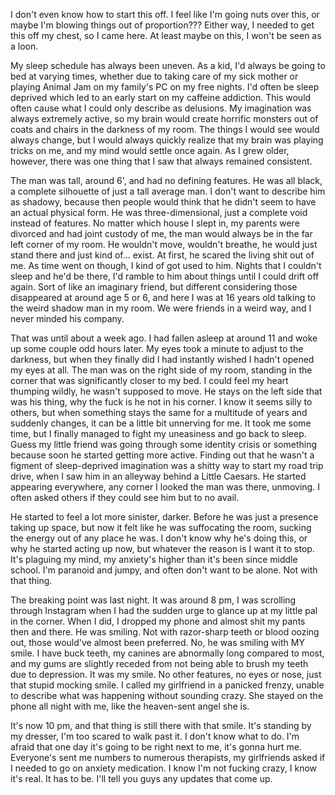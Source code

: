 I don't even know how to start this off. I feel like I'm going nuts over this, or maybe I'm blowing things out of proportion??? Either way, I needed to get this off my chest, so I came here. At least maybe on this, I won't be seen as a loon. 

My sleep schedule has always been uneven. As a kid, I'd always be going to bed at varying times, whether due to taking care of my sick mother or playing Animal Jam on my family's PC on my free nights. I'd often be sleep deprived which led to an early start on my caffeine addiction. This would often cause what I could only describe as delusions. My imagination was always extremely active, so my brain would create horrific monsters out of coats and chairs in the darkness of my room. The things I would see would always change, but  I would always quickly realize that my brain was playing tricks on me, and my mind would settle once again. As I grew older, however, there was one thing that I saw that always remained consistent. 

The man was tall, around 6', and had no defining features. He was all black, a complete silhouette of just a tall average man. I don't want to describe him as shadowy, because then people would think that he didn't seem to have an actual physical form. He was three-dimensional, just a complete void instead of features. No matter which house I slept in, my parents were divorced and had joint custody of me, the man would always be in the far left corner of my room. He wouldn't move, wouldn't breathe, he would just stand there and just kind of... exist. At first, he scared the living shit out of me. As time went on though, I kind of got used to him. Nights that I couldn't sleep and he'd be there, I'd ramble to him about things until I could drift off again. Sort of like an imaginary friend, but different considering those disappeared at around age 5 or 6, and here I was at 16 years old talking to the weird shadow man in my room. We were friends in a weird way, and I never minded his company.

That was until about a week ago. I had fallen asleep at around 11 and woke up some couple odd hours later. My eyes took a minute to adjust to the darkness, but when they finally did I had instantly wished I hadn't opened my eyes at all. The man was on the right side of my room, standing in the corner that was significantly closer to my bed. I could feel my heart thumping wildly, he wasn't supposed to move. He stays on the left side that was his thing, why the fuck is he not in his corner. I know it seems silly to others, but when something stays the same for a multitude of years and suddenly changes, it can be a little bit unnerving for me.  It took me some time, but I finally managed to fight my uneasiness and go back to sleep. Guess my little friend was going through some identity crisis or something because soon he started getting more active. Finding out that he wasn't a figment of sleep-deprived imagination was a shitty way to start my road trip drive, when I saw him in an alleyway behind a Little Caesars. He started appearing everywhere, any corner I looked the man was there, unmoving. I often asked others if they could see him but to no avail. 

He started to feel a lot more sinister, darker. Before he was just a presence taking up space, but now it felt like he was suffocating the room, sucking the energy out of any place he was. I don't know why he's doing this, or why he started acting up now, but whatever the reason is I want it to stop. It's plaguing my mind, my anxiety's higher than it's been since middle school. I'm paranoid and jumpy, and often don't want to be alone. Not with that thing. 

The breaking point was last night. It was around 8 pm, I was scrolling through Instagram when I had the sudden urge to glance up at my little pal in the corner. When I did, I dropped my phone and almost shit my pants then and there. He was smiling. Not with razor-sharp teeth or blood oozing out, those would've almost been preferred. No, he was smiling with MY smile. I have buck teeth, my canines are abnormally long compared to most, and my gums are slightly receded from not being able to brush my teeth due to depression. It was my smile. No other features, no eyes or nose, just that stupid mocking smile. I called my girlfriend in a panicked frenzy, unable to describe what was happening without sounding crazy. She stayed on the phone all night with me, like the heaven-sent angel she is.

It's now 10 pm, and that thing is still there with that smile. It's standing by my dresser, I'm too scared to walk past it. I don't know what to do. I'm afraid that one day it's going to be right next to me, it's gonna hurt me. Everyone's sent me numbers to numerous therapists, my girlfriends asked if I needed to go on anxiety medication. I know I'm not fucking crazy, I know it's real. It has to be. I'll tell you guys any updates that come up.